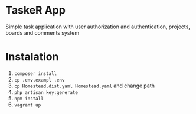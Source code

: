 # TaskeR App

Simple task application with user authorization and
authentication, projects, boards and comments system

# Instalation

  1. ``composer install``
  2. ``cp .env.exampl .env``
  3. ``cp Homestead.dist.yaml Homestead.yaml`` and change path
  4. ``php artisan key:generate``  
  5. ``npm install``
  6. ``vagrant up``